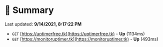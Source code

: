 # 📖 Summary
Last updated: **9/14/2021, 8:17:22 PM**

- `GET` [https://uptimerfree.tk](https://uptimerfree.tk) - **Up** (1134ms)
- `GET` [https://monitoruptimer.tk](https://monitoruptimer.tk) - **Up** (493ms)
